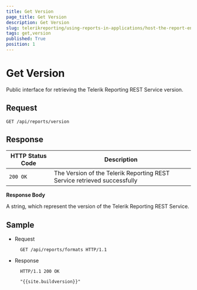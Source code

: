 ```yaml
---
title: Get Version
page_title: Get Version 
description: Get Version
slug: telerikreporting/using-reports-in-applications/host-the-report-engine-remotely/telerik-reporting-rest-services/rest-api-reference/general-api/get-version
tags: get,version
published: True
position: 1
---
```


# Get Version

Public interface for retrieving the Telerik Reporting REST Service version.

## Request

	GET /api/reports/version

## Response

| HTTP Status Code | Description |
| ------ | ------ |
|`200 OK`|The Version of the Telerik Reporting REST Service retrieved successfully|

__Response Body__ 

A string, which represent the version of the Telerik Reporting REST Service. 

## Sample

* Request 

		GET /api/reports/formats HTTP/1.1

* Response 

		HTTP/1.1 200 OK

		"{{site.buildversion}}"
